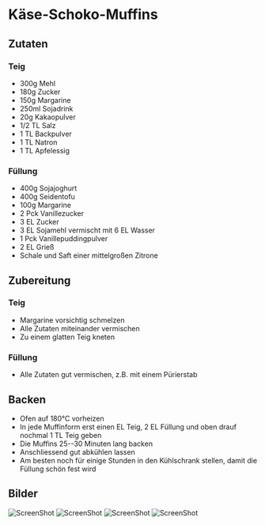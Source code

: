 Käse-Schoko-Muffins
===================

Zutaten
-------
### Teig ###
* 300g Mehl
* 180g Zucker
* 150g Margarine
* 250ml Sojadrink
* 20g Kakaopulver
* 1/2 TL Salz
* 1 TL Backpulver
* 1 TL Natron
* 1 TL Apfelessig

### Füllung ###
* 400g Sojajoghurt
* 400g Seidentofu
* 100g Margarine
* 2 Pck Vanillezucker
* 3 EL Zucker
* 3 EL Sojamehl vermischt mit 6 EL Wasser
* 1 Pck Vanillepuddingpulver
* 2 EL Grieß
* Schale und Saft einer mittelgroßen Zitrone

Zubereitung
-----------
### Teig ###
* Margarine vorsichtig schmelzen
* Alle Zutaten miteinander vermischen
* Zu einem glatten Teig kneten

### Füllung ###
* Alle Zutaten gut vermischen, z.B. mit einem Pürierstab

Backen
------
* Ofen auf 180&deg;C vorheizen
* In jede Muffinform erst einen EL Teig, 2 EL Füllung und oben drauf nochmal 1 TL Teig geben
* Die Muffins 25--30 Minuten lang backen
* Anschliessend gut abkühlen lassen
* Am besten noch für einige Stunden in den Kühlschrank stellen, damit die Füllung schön fest wird

Bilder
------
![ScreenShot](https://raw.github.com/xkonni/recipes/master/desserts/chocolate_cheesecake_muffins-mix.jpg)
![ScreenShot](https://raw.github.com/xkonni/recipes/master/desserts/chocolate_cheesecake_muffins-fill.jpg)
![ScreenShot](https://raw.github.com/xkonni/recipes/master/desserts/chocolate_cheesecake_muffins-filled.jpg)
![ScreenShot](https://raw.github.com/xkonni/recipes/master/desserts/chocolate_cheesecake_muffins-done.jpg)
